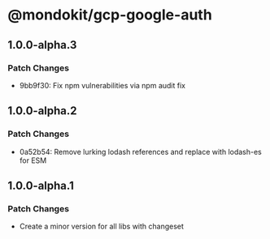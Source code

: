 # @mondokit/gcp-google-auth

## 1.0.0-alpha.3

### Patch Changes

- 9bb9f30: Fix npm vulnerabilities via npm audit fix

## 1.0.0-alpha.2

### Patch Changes

- 0a52b54: Remove lurking lodash references and replace with lodash-es for ESM

## 1.0.0-alpha.1

### Patch Changes

- Create a minor version for all libs with changeset
